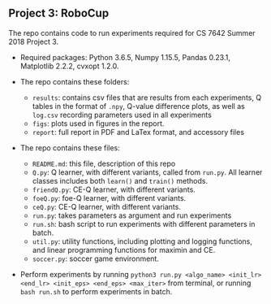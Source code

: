 ## Project 3: RoboCup

The repo contains code to run experiments required for CS 7642 Summer 2018 Project 3.

* Required packages: Python 3.6.5, Numpy 1.15.5, Pandas 0.23.1, Matplotlib 2.2.2, cvxopt 1.2.0.
* The repo contains these folders:
	* `results`: contains csv files that are results from each experiments, Q tables in the format of `.npy`, Q-value difference plots, as well as `log.csv` recording parameters used in all experiments
	* `figs`: plots used in figures in the report.
	* `report`: full report in PDF and LaTex format, and accessory files

* The repo contains these files:
	* `README.md`: this file, description of this repo
	* `Q.py`: Q learner, with different variants, called from `run.py`. All learner classes includes both `learn()` and `train()` methods.
	* `friendQ.py`: CE-Q learner, with different variants.
	* `foeQ.py`: foe-Q learner, with different variants.
	* `ceQ.py`: CE-Q learner, with different variants.
	* `run.py`: takes parameters as argument and run experiments
	* `run.sh`: bash script to run experiments with different parameters in batch.
	* `util.py`: utility functions, including plotting and logging functions, and linear programming functions for maximin and CE.
	* `soccer.py`: soccer game environment.
	
	
* Perform experiments by running `python3 run.py <algo_name> <init_lr> <end_lr> <init_eps> <end_eps> <max_iter>` from terminal, or running `bash run.sh` to perform experiments in batch.